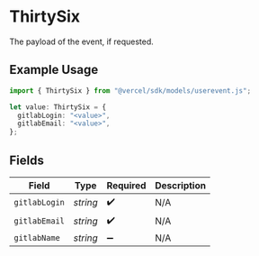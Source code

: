 # ThirtySix

The payload of the event, if requested.

## Example Usage

```typescript
import { ThirtySix } from "@vercel/sdk/models/userevent.js";

let value: ThirtySix = {
  gitlabLogin: "<value>",
  gitlabEmail: "<value>",
};
```

## Fields

| Field              | Type               | Required           | Description        |
| ------------------ | ------------------ | ------------------ | ------------------ |
| `gitlabLogin`      | *string*           | :heavy_check_mark: | N/A                |
| `gitlabEmail`      | *string*           | :heavy_check_mark: | N/A                |
| `gitlabName`       | *string*           | :heavy_minus_sign: | N/A                |